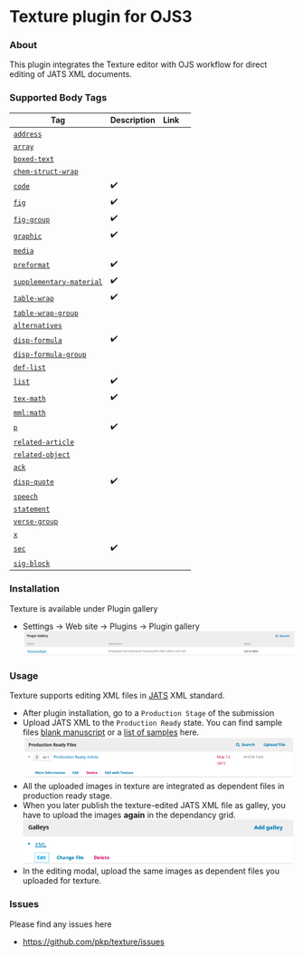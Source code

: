 Texture plugin for OJS3
=======================
### About
This plugin integrates the Texture editor with OJS workflow for direct editing of JATS XML documents.
### Supported  Body Tags
Tag| Description| Link| | 
| --- | --- | --- | --- 
[`address`](https://jats.nlm.nih.gov/archiving/tag-library/1.3d1/element/address.html)| 
[`array`](https://jats.nlm.nih.gov/archiving/tag-library/1.3d1/element/array.html)| 
[`boxed-text`](https://jats.nlm.nih.gov/archiving/tag-library/1.3d1/element/boxed-text.html)| 
[`chem-struct-wrap`](https://jats.nlm.nih.gov/archiving/tag-library/1.3d1/element/chem-struct-wrap.html)| 
[`code`](https://jats.nlm.nih.gov/archiving/tag-library/1.3d1/element/code.html)| :heavy_check_mark:
[`fig`](https://jats.nlm.nih.gov/archiving/tag-library/1.3d1/element/fig.html)| :heavy_check_mark:
[`fig-group`](https://jats.nlm.nih.gov/archiving/tag-library/1.3d1/element/fig-group.html)| :heavy_check_mark:
[`graphic`](https://jats.nlm.nih.gov/archiving/tag-library/1.3d1/element/graphic.html)| :heavy_check_mark:
[`media`](https://jats.nlm.nih.gov/archiving/tag-library/1.3d1/element/media.html)| 
[`preformat`](https://jats.nlm.nih.gov/archiving/tag-library/1.3d1/element/preformat.html)| :heavy_check_mark:
[`supplementary-material`](https://jats.nlm.nih.gov/archiving/tag-library/1.3d1/element/supplementary-material.html)| :heavy_check_mark:
[`table-wrap`](https://jats.nlm.nih.gov/archiving/tag-library/1.3d1/element/table-wrap.html)| :heavy_check_mark:
[`table-wrap-group`](https://jats.nlm.nih.gov/archiving/tag-library/1.3d1/element/table-wrap-group.html)| 
[`alternatives`](https://jats.nlm.nih.gov/archiving/tag-library/1.3d1/element/alternatives.html)| 
[`disp-formula`](https://jats.nlm.nih.gov/archiving/tag-library/1.3d1/element/disp-formula.html)| :heavy_check_mark:
[`disp-formula-group`](https://jats.nlm.nih.gov/archiving/tag-library/1.3d1/element/disp-formula-group.html)| 
[`def-list`](https://jats.nlm.nih.gov/archiving/tag-library/1.3d1/element/def-list.html)| 
[`list`](https://jats.nlm.nih.gov/archiving/tag-library/1.3d1/element/list.html)| :heavy_check_mark:
[`tex-math`](https://jats.nlm.nih.gov/archiving/tag-library/1.3d1/element/tex-math.html)| :heavy_check_mark:
[`mml:math`](https://jats.nlm.nih.gov/archiving/tag-library/1.3d1/element/mml:math.html)| 
[`p`](https://jats.nlm.nih.gov/archiving/tag-library/1.3d1/element/p.html)| :heavy_check_mark:
[`related-article`](https://jats.nlm.nih.gov/archiving/tag-library/1.3d1/element/related-article.html)| 
[`related-object`](https://jats.nlm.nih.gov/archiving/tag-library/1.3d1/element/related-object.html)| 
[`ack`](https://jats.nlm.nih.gov/archiving/tag-library/1.3d1/element/ack.html)| 
[`disp-quote`](https://jats.nlm.nih.gov/archiving/tag-library/1.3d1/element/disp-quote.html)| :heavy_check_mark:
[`speech`](https://jats.nlm.nih.gov/archiving/tag-library/1.3d1/element/speech.html)| 
[`statement`](https://jats.nlm.nih.gov/archiving/tag-library/1.3d1/element/statement.html)| 
[`verse-group`](https://jats.nlm.nih.gov/archiving/tag-library/1.3d1/element/verse-group.html)| 
[`x`](https://jats.nlm.nih.gov/archiving/tag-library/1.3d1/element/x.html)| 
[`sec`](https://jats.nlm.nih.gov/archiving/tag-library/1.3d1/element/sec.html)| :heavy_check_mark:
[`sig-block`](https://jats.nlm.nih.gov/archiving/tag-library/1.3d1/element/sig-block.html)| 
### Installation
Texture is available under Plugin gallery
 
* Settings -> Web site -> Plugins -> Plugin gallery 
![texture_plugin](docs/plugin_gallery.png)
### Usage
Texture supports editing XML files in [JATS](https://jats.nlm.nih.gov/archiving/1.1/) XML standard.
* After plugin installation,  go to a `Production Stage` of the submission
* Upload JATS XML to the  `Production Ready` state. You can find sample files [blank manuscript](https://github.com/substance/texture/tree/master/data/blank) or a [list of samples](https://github.com/substance/texture/tree/master/data/) here.
![production_ready_edit](docs/production_ready_edit.png)
* All the uploaded images in texture are integrated as dependent files in production ready stage.
* When you later publish the texture-edited JATS XML file as galley, you have to upload the images **again** in the dependancy grid.
![gallery_edit](docs/galley_edit.png)
* In the editing modal, upload the same images as dependent files you uploaded for texture.  
### Issues
Please find any issues here 
* https://github.com/pkp/texture/issues
